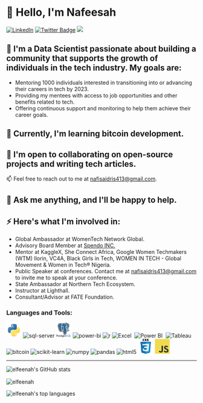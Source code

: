# 👋 Hello, I'm Nafeesah

[![LinkedIn](https://img.shields.io/badge/-LinkedIn-blue?style=flat&logo=linkedin&logoColor=white)](https://www.linkedin.com/in/nafisa-lawal-idris/)
[![Twitter Badge](https://img.shields.io/badge/-@FeenahNafeesah-1ca0f1?style=for-the-badge&logo=twitter&logoColor=white)](https://twitter.com/FeenahNafeesah)
[![](https://img.shields.io/badge/Medium-12100E?style=for-the-badge&logo=medium&logoColor=white)](https://medium.com/@nafisaidris413) 

## 👀 I'm a Data Scientist passionate about building a community that supports the growth of individuals in the tech industry. My goals are:

- Mentoring 1000 individuals interested in transitioning into or advancing their careers in tech by 2023.
- Providing my mentees with access to job opportunities and other benefits related to tech.
- Offering continuous support and monitoring to help them achieve their career goals.

## 🌱 Currently, I'm learning bitcoin development.

## 💞️ I'm open to collaborating on open-source projects and writing tech articles.

📫 Feel free to reach out to me at nafisaidris413@gmail.com.

## 💬 Ask me anything, and I'll be happy to help.

## ⚡️ Here's what I'm involved in:

- Global Ambassador at WomenTech Network Global.
- Advisory Board Member at [Spendo INC.](https://github.com/Spendoware)
- Mentor at KaggleX, She Connect Africa, Google Women Techmakers (WTM) Ilorin, VC4A, Black Girls in Tech, WOMEN IN TECH - Global Movement & Women in Tech® Nigeria. 
- Public Speaker at conferences. Contact me at nafisaidris413@gmail.com to invite me to speak at your conference.
- State Ambassador at Northern Tech Ecosystem.
- Instructor at Lighthall.
- Consultant/Advisor at FATE Foundation.

<h3 align="left">Languages and Tools:</h3>
<p align="left">
  <img src="https://raw.githubusercontent.com/devicons/devicon/master/icons/python/python-original.svg" alt="python" width="40" height="40"/>
  <img src="https://www.svgrepo.com/show/303229/microsoft-sql-server-logo.svg" alt="sql-server" width="40" height="40"/>
  <img src="https://raw.githubusercontent.com/devicons/devicon/master/icons/postgresql/postgresql-original-wordmark.svg" alt="postgresql" width="40" height="40"/>
  <img src="https://www.vectorlogo.zone/logos/microsoft_powerbi/microsoft_powerbi-icon.svg" alt="power-bi" width="40" height="40"/>
  <img src="https://www.vectorlogo.zone/logos/r-project/r-project-icon.svg" alt="r" width="40" height="40"/>
  <img src="ex.png" title="Java" alt="Excel" width="40" height="40"/>&nbsp;
  <img src="bi.png" title="power-bi"  alt="Power BI" width="40" height="40"/>&nbsp;
  <img src="tableau.png" title="tableau" alt="Tableau" width="40" height="40"/>
  <img src="https://upload.wikimedia.org/wikipedia/commons/4/46/Bitcoin.svg" alt="bitcoin" width="40" height="40"/>
  <img src="https://upload.wikimedia.org/wikipedia/commons/0/05/Scikit_learn_logo_small.svg" alt="scikit-learn" width="40" height="40"/>
  <img src="https://upload.wikimedia.org/wikipedia/commons/1/1a/NumPy_logo.svg" alt="numpy" width="40" height="40"/>
  <img src="https://upload.wikimedia.org/wikipedia/commons/e/ed/Pandas_logo.svg" alt="pandas" width="40" height="40"/>
  <img src="https://upload.wikimedia.org/wikipedia/commons/3/38/HTML5_Badge.svg" alt="html5" width="40" height="40"/>
  <img src="https://raw.githubusercontent.com/devicons/devicon/master/icons/css3/css3-original-wordmark.svg" alt="css3" width="40" height="40"/>
  <img src="https://raw.githubusercontent.com/devicons/devicon/master/icons/javascript/javascript-original.svg" alt="javascript" width="40" height="40"/>
</p>

---

![elfeenah's GitHub stats](https://github-readme-stats.vercel.app/api?username=elfeenah&show_icons=true&include_all_commits=true&hide_border=true)

<p><img align="center" src="https://github-readme-streak-stats.herokuapp.com/?user=yczar&theme=onedark" alt="elfeenah" /></p> 

![elfeenah's top languages](https://github-readme-stats.vercel.app/api/top-langs/?username=elfeenah&langs_count=8&layout=compact&hide_border=true)
